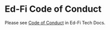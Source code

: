 # Ed-Fi Code of Conduct

Please see [Code of Conduct](https://techdocs.ed-fi.org/x/44BmAQ) in Ed-Fi Tech Docs.
